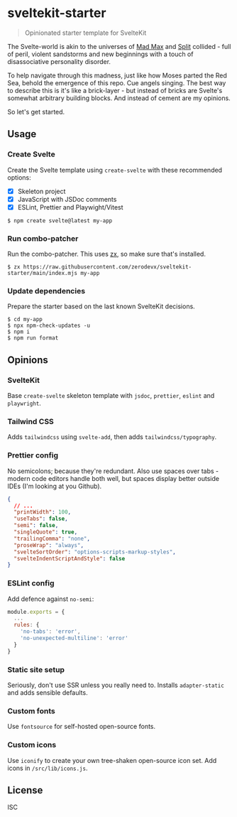 # sveltekit-starter

> Opinionated starter template for SvelteKit

The Svelte-world is akin to the universes of
[Mad Max](https://en.wikipedia.org/wiki/Mad_Max:_Fury_Road) and
[Split](<https://en.wikipedia.org/wiki/Split_(2016_American_film)>) collided - full of peril,
violent sandstorms and new beginnings with a touch of disassociative personality disorder.

To help navigate through this madness, just like how Moses parted the Red Sea, behold the emergence
of this repo. Cue angels singing. The best way to describe this is it's like a brick-layer - but
instead of bricks are Svelte's somewhat arbitrary building blocks. And instead of cement are my
opinions.

So let's get started.

## Usage

### Create Svelte

Create the Svelte template using `create-svelte` with these recommended options:

- [x] Skeleton project
- [x] JavaScript with JSDoc comments
- [x] ESLint, Prettier and Playwight/Vitest

```
$ npm create svelte@latest my-app
```

### Run combo-patcher

Run the combo-patcher. This uses [zx](https://github.com/google/zx), so make sure that's installed.

```
$ zx https://raw.githubusercontent.com/zerodevx/sveltekit-starter/main/index.mjs my-app
```

### Update dependencies

Prepare the starter based on the last known SvelteKit decisions.

```
$ cd my-app
$ npx npm-check-updates -u
$ npm i
$ npm run format
```

## Opinions

### SvelteKit

Base `create-svelte` skeleton template with `jsdoc`, `prettier`, `eslint` and `playwright`.

### Tailwind CSS

Adds `tailwindcss` using `svelte-add`, then adds `tailwindcss/typography`.

### Prettier config

No semicolons; because they're redundant. Also use spaces over tabs - modern code editors handle
both well, but spaces display better outside IDEs (I'm looking at you Github).

```json
{
  // ...
  "printWidth": 100,
  "useTabs": false,
  "semi": false,
  "singleQuote": true,
  "trailingComma": "none",
  "proseWrap": "always",
  "svelteSortOrder": "options-scripts-markup-styles",
  "svelteIndentScriptAndStyle": false
}
```

### ESLint config

Add defence against `no-semi`:

```js
module.exports = {
  ...
  rules: {
    'no-tabs': 'error',
    'no-unexpected-multiline': 'error'
  }
}
```

### Static site setup

Seriously, don't use SSR unless you really need to. Installs `adapter-static` and adds sensible
defaults.

### Custom fonts

Use `fontsource` for self-hosted open-source fonts.

### Custom icons

Use `iconify` to create your own tree-shaken open-source icon set. Add icons in `/src/lib/icons.js`.

## License

ISC
